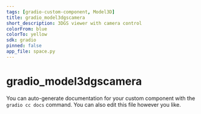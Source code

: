 ```yaml
---
tags: [gradio-custom-component, Model3D]
title: gradio_model3dgscamera
short_description: 3DGS viewer with camera control
colorFrom: blue
colorTo: yellow
sdk: gradio
pinned: false
app_file: space.py
---
```


# gradio_model3dgscamera

You can auto-generate documentation for your custom component with the `gradio cc docs` command.
You can also edit this file however you like.
